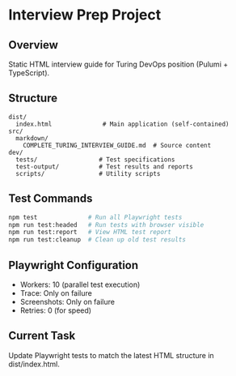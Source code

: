 # Interview Prep Project

## Overview
Static HTML interview guide for Turing DevOps position (Pulumi + TypeScript).

## Structure
```
dist/
  index.html              # Main application (self-contained)
src/
  markdown/
    COMPLETE_TURING_INTERVIEW_GUIDE.md  # Source content
dev/
  tests/                 # Test specifications
  test-output/           # Test results and reports
  scripts/               # Utility scripts
```

## Test Commands
```bash
npm test              # Run all Playwright tests
npm run test:headed   # Run tests with browser visible
npm run test:report   # View HTML test report
npm run test:cleanup  # Clean up old test results
```

## Playwright Configuration
- Workers: 10 (parallel test execution)
- Trace: Only on failure
- Screenshots: Only on failure
- Retries: 0 (for speed)

## Current Task
Update Playwright tests to match the latest HTML structure in dist/index.html.
